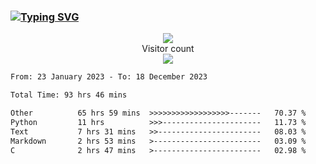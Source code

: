 ### <a href="https://git.io/typing-svg"><img src="https://readme-typing-svg.herokuapp.com?font=Fira+Code&pause=1000&width=435&lines=+Hi+%F0%9F%91%8B+There+is+Chenghow" alt="Typing SVG" /></a>
<p align="center"> 
  <img src="https://github-readme-stats.vercel.app/api?username=chenghow&show_icons=true"><br>
  Visitor count<br>
  <img src="https://profile-counter.glitch.me/chenghow/count.svg">
</p>

<!--START_SECTION:waka-->

```txt
From: 23 January 2023 - To: 18 December 2023

Total Time: 93 hrs 46 mins

Other          65 hrs 59 mins  >>>>>>>>>>>>>>>>>>-------   70.37 %
Python         11 hrs          >>>----------------------   11.73 %
Text           7 hrs 31 mins   >>-----------------------   08.03 %
Markdown       2 hrs 53 mins   >------------------------   03.09 %
C              2 hrs 47 mins   >------------------------   02.98 %
```

<!--END_SECTION:waka-->
